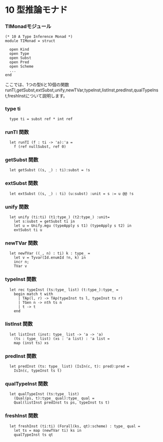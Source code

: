 # 10 型推論モナド


### TIMonadモジュール

	(* 10 A Type Inference Monad *)
	module TIMonad = struct

	  open Kind
	  open Type
	  open Subst
	  open Pred
	  open Scheme
	  ...
	end

ここでは、1つの型tiと10個の関数runTI,getSubst,extSubst,unify,newTVar,typeInst,listInst,predInst,qualTypeInst,freshInstについて説明します。


### type ti

	  type ti = subst ref * int ref

### runTI 関数

	  let runTI (f : ti -> 'a):'a =
	    f (ref nullSubst, ref 0)

### getSubst 関数

	  let getSubst ((s, _) : ti):subst = !s

### extSubst 関数

	  let extSubst ((s, _) : ti) (u:subst) :unit = s := u @@ !s

### unify 関数

	  let unify (ti:ti) (t1:type_) (t2:type_) :unit=
	    let s:subst = getSubst ti in
	    let u = Unify.mgu (typeApply s t1) (typeApply s t2) in
	    extSubst ti u

### newTVar 関数

	  let newTVar ((_, n) : ti) k : type_ =
	    let v = Tyvar(Id.enumId !n, k) in
	    incr n;
	    TVar v

### typeInst 関数

	  let rec typeInst (ts:type_ list) (t:type_):type_ = 
	    begin match t with
	      | TAp(l, r) -> TAp(typeInst ts l, typeInst ts r)
	      | TGen n -> nth ts n
	      | t -> t
	    end

### listInst 関数

	  let listInst (inst: type_ list -> 'a -> 'a)
	    (ts : type_ list) (xs : 'a list) : 'a list =
	    map (inst ts) xs

### predInst 関数

	  let predInst (ts: type_ list) (IsIn(c, t): pred):pred =
	    IsIn(c, typeInst ts t)

### qualTypeInst 関数

	  let qualTypeInst (ts:type_ list)
	    (Qual(ps, t):type_ qual):type_ qual =
	    Qual(listInst predInst ts ps, typeInst ts t)

### freshInst 関数

	  let freshInst (ti:ti) (Forall(ks, qt):scheme) : type_ qual =
	    let ts = map (newTVar ti) ks in
	    qualTypeInst ts qt
